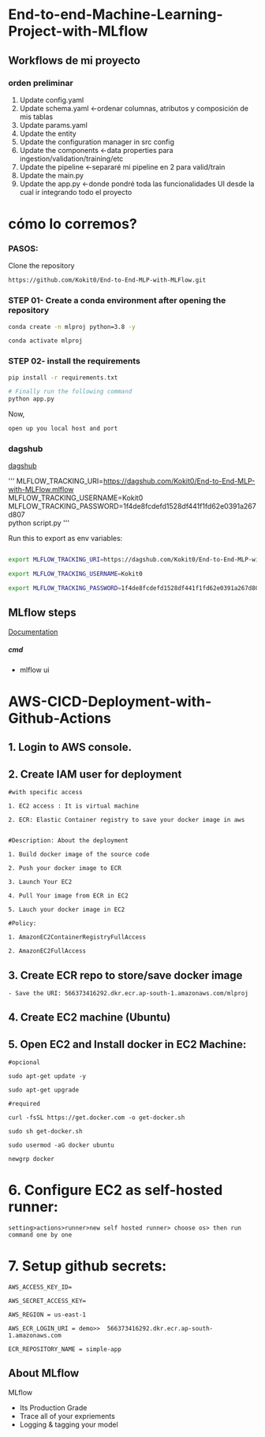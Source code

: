 # End-to-end-Machine-Learning-Project-with-MLflow


## Workflows de mi proyecto
### orden preliminar
1. Update config.yaml
2. Update schema.yaml ←ordenar columnas, atributos y composición de mis tablas
3. Update params.yaml
4. Update the entity
5. Update the configuration manager in src config
6. Update the components ←data properties para ingestion/validation/training/etc
7. Update the pipeline ←separaré mi pipeline en 2 para valid/train
8. Update the main.py
9. Update the app.py ←donde pondré toda las funcionalidades UI desde la cual ir integrando todo el proyecto



# cómo lo corremos?
### PASOS:

Clone the repository

```bash
https://github.com/Kokit0/End-to-End-MLP-with-MLFlow.git
```
### STEP 01- Create a conda environment after opening the repository

```bash
conda create -n mlproj python=3.8 -y
```

```bash
conda activate mlproj
```


### STEP 02- install the requirements
```bash
pip install -r requirements.txt
```


```bash
# Finally run the following command
python app.py
```

Now,
```bash
open up you local host and port
```

### dagshub
[dagshub](https://dagshub.com/)

'''
MLFLOW_TRACKING_URI=https://dagshub.com/Kokit0/End-to-End-MLP-with-MLFlow.mlflow \
MLFLOW_TRACKING_USERNAME=Kokit0 \
MLFLOW_TRACKING_PASSWORD=1f4de8fcdefd1528df441f1fd62e0391a267d807 \
python script.py
'''

Run this to export as env variables:

```bash

export MLFLOW_TRACKING_URI=https://dagshub.com/Kokit0/End-to-End-MLP-with-MLFlow.mlflow

export MLFLOW_TRACKING_USERNAME=Kokit0 

export MLFLOW_TRACKING_PASSWORD=1f4de8fcdefd1528df441f1fd62e0391a267d807

```


## MLflow steps

[Documentation](https://mlflow.org/docs/latest/index.html)


##### cmd
- mlflow ui


# AWS-CICD-Deployment-with-Github-Actions

## 1. Login to AWS console.

## 2. Create IAM user for deployment

	#with specific access

	1. EC2 access : It is virtual machine

	2. ECR: Elastic Container registry to save your docker image in aws


	#Description: About the deployment

	1. Build docker image of the source code

	2. Push your docker image to ECR

	3. Launch Your EC2 

	4. Pull Your image from ECR in EC2

	5. Lauch your docker image in EC2

	#Policy:

	1. AmazonEC2ContainerRegistryFullAccess

	2. AmazonEC2FullAccess

	
## 3. Create ECR repo to store/save docker image
    - Save the URI: 566373416292.dkr.ecr.ap-south-1.amazonaws.com/mlproj

	
## 4. Create EC2 machine (Ubuntu) 

## 5. Open EC2 and Install docker in EC2 Machine:
	
	
	#opcional

	sudo apt-get update -y

	sudo apt-get upgrade
	
	#required

	curl -fsSL https://get.docker.com -o get-docker.sh

	sudo sh get-docker.sh

	sudo usermod -aG docker ubuntu

	newgrp docker
	
# 6. Configure EC2 as self-hosted runner:
    setting>actions>runner>new self hosted runner> choose os> then run command one by one


# 7. Setup github secrets:

    AWS_ACCESS_KEY_ID=

    AWS_SECRET_ACCESS_KEY=

    AWS_REGION = us-east-1

    AWS_ECR_LOGIN_URI = demo>>  566373416292.dkr.ecr.ap-south-1.amazonaws.com

    ECR_REPOSITORY_NAME = simple-app




## About MLflow 
MLflow

 - Its Production Grade
 - Trace all of your expriements
 - Logging & tagging your model